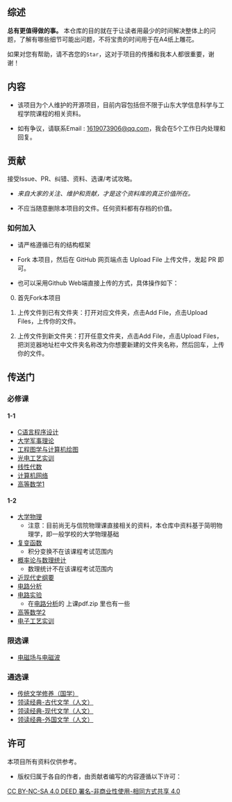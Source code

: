 ## 综述

**总有更值得做的事。**
本仓库的目的就在于让读者用最少的时间解决整体上的问题，了解有哪些细节可能出问题，不将宝贵的时间用于在A4纸上雕花。

如果对您有帮助，请不吝您的``Star``，这对于项目的传播和我本人都很重要，谢谢！

## 内容

* 该项目为个人维护的开源项目，目前内容包括但不限于山东大学信息科学与工程学院课程的相关资料。
  
* 如有争议，请联系Email : 1619073906@qq.com，我会在5个工作日内处理和回复。

## 贡献

接受Issue、PR、纠错、资料、选课/考试攻略。

* *来自大家的关注、维护和贡献，才是这个资料库的真正价值所在。*

* 不应当随意删除本项目的文件。任何资料都有存档的价值。

### 如何加入

* 请严格遵循已有的结构框架

* Fork 本项目，然后在 GitHub 网页端点击 Upload File 上传文件，发起 PR 即可。

* 也可以采用Github Web端直接上传的方式，具体操作如下：

0. 首先Fork本项目

1. 上传文件到已有文件夹：打开对应文件夹，点击Add File，点击Upload Files，上传你的文件。

3. 上传文件到新文件夹：打开任意文件夹，点击Add File，点击Upload Files，把浏览器地址栏中文件夹名称改为你想要新建的文件夹名称，然后回车，上传你的文件。

## 传送门

### 必修课

#### 1-1

* [C语言程序设计](./C语言)
* [大学军事理论](./军事理论)
* [工程图学与计算机绘图](./工程制图)
* [光电工艺实训](./光电工艺实训)
* [线性代数](./线性代数)
* [计算机网络](./计算机网络)
* [高等数学1](./高等数学)

#### 1-2

* [大学物理](./大学物理)
  - 注意：目前尚无与信院物理课直接相关的资料，本仓库中资料基于简明物理学，即一般学校的大学物理基础
* [复变函数](./复变函数)
  - 积分变换不在该课程考试范围内
* [概率论与数理统计](./概率论)
  - 数理统计不在该课程考试范围内
* [近现代史纲要](./近现代史)
* [电路分析](./电路)
* [电路实验](./电路实验)
  - 在[电路分析](./电路)的 上课pdf.zip 里也有一些 
* [高等数学2](./高等数学)
* [电子工艺实训](./电子工艺实训)

### 限选课

* [电磁场与电磁波](./电磁场与电磁波)

### 通选课

* [传统文学修养（国学）](./传统文学修养)
* [领读经典-古代文学（人文）](./领读经典)
* [领读经典-现代文学（人文）](./领读经典)
* [领读经典-外国文学（人文）](./领读经典)

## 许可

本项目所有资料仅供参考。

* 版权归属于各自的作者，由贡献者编写的内容遵循以下许可：

[ CC BY-NC-SA 4.0 DEED 署名-非商业性使用-相同方式共享 4.0 ](https://creativecommons.org/licenses/by-nc-sa/4.0/)
